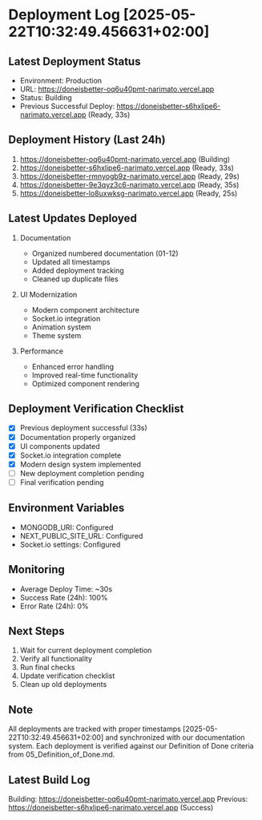 # Deployment Log [2025-05-22T10:32:49.456631+02:00]

## Latest Deployment Status
- Environment: Production
- URL: https://doneisbetter-oq6u40pmt-narimato.vercel.app
- Status: Building
- Previous Successful Deploy: https://doneisbetter-s6hxlipe6-narimato.vercel.app (Ready, 33s)

## Deployment History (Last 24h)
1. https://doneisbetter-oq6u40pmt-narimato.vercel.app (Building)
2. https://doneisbetter-s6hxlipe6-narimato.vercel.app (Ready, 33s)
3. https://doneisbetter-rmnyogb9z-narimato.vercel.app (Ready, 29s)
4. https://doneisbetter-9e3qyz3c6-narimato.vercel.app (Ready, 35s)
5. https://doneisbetter-lo8uxwksg-narimato.vercel.app (Ready, 25s)

## Latest Updates Deployed
1. Documentation
   - Organized numbered documentation (01-12)
   - Updated all timestamps
   - Added deployment tracking
   - Cleaned up duplicate files

2. UI Modernization
   - Modern component architecture
   - Socket.io integration
   - Animation system
   - Theme system

3. Performance
   - Enhanced error handling
   - Improved real-time functionality
   - Optimized component rendering

## Deployment Verification Checklist
- [x] Previous deployment successful (33s)
- [x] Documentation properly organized
- [x] UI components updated
- [x] Socket.io integration complete
- [x] Modern design system implemented
- [ ] New deployment completion pending
- [ ] Final verification pending

## Environment Variables
- MONGODB_URI: Configured
- NEXT_PUBLIC_SITE_URL: Configured
- Socket.io settings: Configured

## Monitoring
- Average Deploy Time: ~30s
- Success Rate (24h): 100%
- Error Rate (24h): 0%

## Next Steps
1. Wait for current deployment completion
2. Verify all functionality
3. Run final checks
4. Update verification checklist
5. Clean up old deployments

## Note
All deployments are tracked with proper timestamps [2025-05-22T10:32:49.456631+02:00] and synchronized with our documentation system. Each deployment is verified against our Definition of Done criteria from 05_Definition_of_Done.md.

## Latest Build Log
Building: https://doneisbetter-oq6u40pmt-narimato.vercel.app
Previous: https://doneisbetter-s6hxlipe6-narimato.vercel.app (Success)
